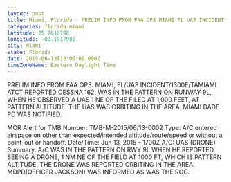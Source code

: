 ```yaml
---
layout: post
title: Miami, Florida - PRELIM INFO FROM FAA OPS MIAMI FL UAS INCIDENT 1300E TAMIAMI ATCT REPORTED CESSNA 162
categories: florida miami
latitude: 25.7616798
longitude: -80.1917902
city: Miami
state: Florida
date: 2015-06-13T13:00:00.000Z
timeZoneName: Eastern Daylight Time
---
```


PRELIM INFO FROM FAA OPS: MIAMI, FL/UAS INCIDENT/1300E/TAMIAMI ATCT REPORTED CESSNA 162, WAS IN THE PATTERN ON RUNWAY 9L, WHEN HE OBSERVED A UAS 1 NE OF THE FILED AT 1,000 FEET, AT PATTERN ALTITUDE. THE UAS WAS ORBITING IN THE AREA. MIAMI DADE PD WAS NOTIFIED.

MOR Alert for TMB
Number: TMB-M-2015/06/13-0002
Type: A/C entered airspace on other than expected/intended altitude/route/speed or without a point-out or handoff.
Date/Time: Jun 13, 2015 - 1700Z
A/C: UAS (DRONE)
Summary: A/C WAS IN THE PATTERN ON RWY 9L WHEN HE REPORTED SEEING A DRONE, 1 NM NE OF THE FIELD AT 1000 FT, WHICH IS PATTERN ALTITUDE. THE DRONE WAS REPORTED ORBITING IN THE AREA. MDPD(OFFICER JACKSON) WAS INFORMED AS WAS THE ROC.
